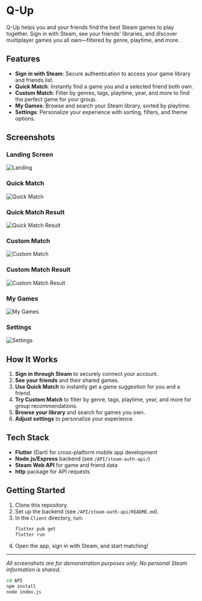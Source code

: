 
# Q-Up

Q-Up helps you and your friends find the best Steam games to play together. Sign in with Steam, see your friends' libraries, and discover multiplayer games you all own—filtered by genre, playtime, and more.

## Features

- **Sign in with Steam**: Secure authentication to access your game library and friends list.
- **Quick Match**: Instantly find a game you and a selected friend both own.
- **Custom Match**: Filter by genres, tags, playtime, year, and more to find the perfect game for your group.
- **My Games**: Browse and search your Steam library, sorted by playtime.
- **Settings**: Personalize your experience with sorting, filters, and theme options.

## Screenshots

### Landing Screen
![Landing](assets/images/landing.png)

### Quick Match
![Quick Match](assets/images/friend_quick_match.png)

### Quick Match Result
![Quick Match Result](assets/images/quick_result.png)

### Custom Match
![Custom Match](assets/images/friend_custom_match.png)

### Custom Match Result
![Custom Match Result](assets/images/custom_result.png)

### My Games
![My Games](assets/images/my_games.png)

### Settings
![Settings](assets/images/settings.png)

## How It Works

1. **Sign in through Steam** to securely connect your account.
2. **See your friends** and their shared games.
3. **Use Quick Match** to instantly get a game suggestion for you and a friend.
4. **Try Custom Match** to filter by genre, tags, playtime, year, and more for group recommendations.
5. **Browse your library** and search for games you own.
6. **Adjust settings** to personalize your experience.

## Tech Stack

- **Flutter** (Dart) for cross-platform mobile app development
- **Node.js/Express** backend (see `/API/steam-auth-api/`)
- **Steam Web API** for game and friend data
- **http** package for API requests

## Getting Started

1. Clone this repository.
2. Set up the backend (see `/API/steam-auth-api/README.md`).
3. In the `Client` directory, run:
   ```sh
   flutter pub get
   flutter run
   ```
4. Open the app, sign in with Steam, and start matching!

---

*All screenshots are for demonstration purposes only. No personal Steam information is shared.*

```bash
cd API
npm install
node index.js
